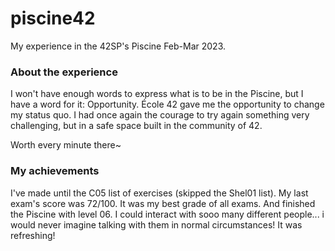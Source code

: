 # piscine42
My experience in the 42SP's Piscine Feb-Mar 2023.

### About the experience
I won't have enough words to express what is to be in the Piscine, but I have a word for it: Opportunity.
École 42 gave me the opportunity to change my status quo. I had once again the courage to try again something very challenging, but in a safe space built in the community of 42.

Worth every minute there~

### My achievements
I've made until the C05 list of exercises (skipped the Shel01 list).
My last exam's score was 72/100. It was my best grade of all exams.
And finished the Piscine with level 06.
I could interact with sooo many different people... i would never imagine talking with them in normal circumstances!
It was refreshing!
